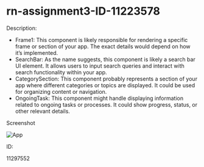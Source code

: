 # rn-assignment3-ID-11223578

Description:

- Frame1: This component is likely responsible for rendering a specific frame or section of your app. The exact details would depend on how it’s implemented.
- SearchBar: As the name suggests, this component is likely a search bar UI element. It allows users to input search queries and interact with search functionality within your app.
- CategorySection: This component probably represents a section of your app where different categories or topics are displayed. It could be used for organizing content or navigation.
- OngoingTask: This component might handle displaying information related to ongoing tasks or processes. It could show progress, status, or other relevant details.

Screenshot

![App](./Screenshot.jpg)

ID:

11297552

